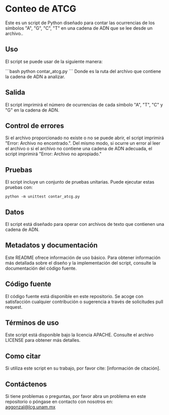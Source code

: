 # Conteo de ATCG

Este es un script de Python diseñado para contar las ocurrencias de los símbolos "A", "G", "C", "T" en una cadena de ADN que se lee desde un archivo..

## Uso

El script se puede usar de la siguiente manera:

´´´bash
    python contar_atcg.py <archivo>
´´´
Donde <archivo> es la ruta del archivo que contiene la cadena de ADN a analizar.

## Salida

El script imprimirá el número de ocurrencias de cada símbolo "A", "T", "C" y "G" en la cadena de ADN.

## Control de errores

Si el archivo proporcionado no existe o no se puede abrir, el script imprimirá "Error: Archivo no encontrado.". Del mismo modo, si ocurre un error al leer el archivo o si el archivo no contiene una cadena de ADN adecuada, el script imprimirá "Error: Archivo no apropiado."

## Pruebas

El script incluye un conjunto de pruebas unitarias. Puede ejecutar estas pruebas con:

```
python -m unittest contar_atcg.py
```

## Datos

El script está diseñado para operar con archivos de texto que contienen una cadena de ADN.

## Metadatos y documentación

Este README ofrece información de uso básico. Para obtener información más detallada sobre el diseño y la implementación del script, consulte la documentación del código fuente.

## Código fuente

El código fuente está disponible en este repositorio. Se acoge con satisfacción cualquier contribución o sugerencia a través de solicitudes pull request.

## Términos de uso

Este script está disponible bajo la licencia APACHE. Consulte el archivo LICENSE para obtener más detalles.

## Como citar

Si utiliza este script en su trabajo, por favor cite: [información de citación].

## Contáctenos

Si tiene problemas o preguntas, por favor abra un problema en este repositorio o póngase en contacto con nosotros en: aggonzal@lcg.unam.mx
